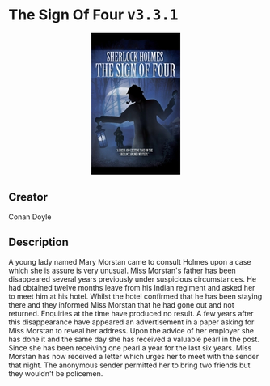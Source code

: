 
# The Sign Of Four <kbd>v3.3.1</kbd>

<center>
  <img src="./cover-1024.jpg"/>
</center>

## Creator
Conan Doyle

## Description
A young lady named Mary Morstan came to consult Holmes upon a case which she is assure is very unusual. Miss Morstan's father has been disappeared several years previously under suspicious circumstances. He had obtained twelve months leave from his Indian regiment and asked her to meet him at his hotel. Whilst the hotel confirmed that he has been staying there and they informed Miss Morstan that he had gone out and not returned. Enquiries at the time have produced no result. A few years after this disappearance have appeared an advertisement in a paper asking for Miss Morstan to reveal her address. Upon the advice of her employer she has done it and the same day she has received a valuable pearl in the post. Since she has been receiving one pearl a year for the last six years. Miss Morstan has now received a letter which urges her to meet with the sender that night. The anonymous sender permitted her to bring two friends but they wouldn't be policemen.
